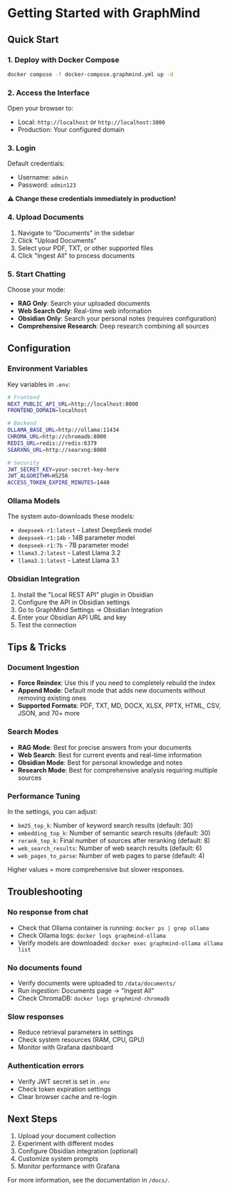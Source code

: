 # Getting Started with GraphMind

## Quick Start

### 1. Deploy with Docker Compose

```bash
docker compose -f docker-compose.graphmind.yml up -d
```

### 2. Access the Interface

Open your browser to:
- Local: `http://localhost` or `http://localhost:3000`
- Production: Your configured domain

### 3. Login

Default credentials:
- Username: `admin`
- Password: `admin123`

**⚠️ Change these credentials immediately in production!**

### 4. Upload Documents

1. Navigate to "Documents" in the sidebar
2. Click "Upload Documents"
3. Select your PDF, TXT, or other supported files
4. Click "Ingest All" to process documents

### 5. Start Chatting

Choose your mode:
- **RAG Only**: Search your uploaded documents
- **Web Search Only**: Real-time web information
- **Obsidian Only**: Search your personal notes (requires configuration)
- **Comprehensive Research**: Deep research combining all sources

## Configuration

### Environment Variables

Key variables in `.env`:

```bash
# Frontend
NEXT_PUBLIC_API_URL=http://localhost:8000
FRONTEND_DOMAIN=localhost

# Backend
OLLAMA_BASE_URL=http://ollama:11434
CHROMA_URL=http://chromadb:8000
REDIS_URL=redis://redis:6379
SEARXNG_URL=http://searxng:8080

# Security
JWT_SECRET_KEY=your-secret-key-here
JWT_ALGORITHM=HS256
ACCESS_TOKEN_EXPIRE_MINUTES=1440
```

### Ollama Models

The system auto-downloads these models:
- `deepseek-r1:latest` - Latest DeepSeek model
- `deepseek-r1:14b` - 14B parameter model
- `deepseek-r1:7b` - 7B parameter model
- `llama3.2:latest` - Latest Llama 3.2
- `llama3.1:latest` - Latest Llama 3.1

### Obsidian Integration

1. Install the "Local REST API" plugin in Obsidian
2. Configure the API in Obsidian settings
3. Go to GraphMind Settings → Obsidian Integration
4. Enter your Obsidian API URL and key
5. Test the connection

## Tips & Tricks

### Document Ingestion

- **Force Reindex**: Use this if you need to completely rebuild the index
- **Append Mode**: Default mode that adds new documents without removing existing ones
- **Supported Formats**: PDF, TXT, MD, DOCX, XLSX, PPTX, HTML, CSV, JSON, and 70+ more

### Search Modes

- **RAG Mode**: Best for precise answers from your documents
- **Web Search**: Best for current events and real-time information
- **Obsidian Mode**: Best for personal knowledge and notes
- **Research Mode**: Best for comprehensive analysis requiring multiple sources

### Performance Tuning

In the settings, you can adjust:
- `bm25_top_k`: Number of keyword search results (default: 30)
- `embedding_top_k`: Number of semantic search results (default: 30)
- `rerank_top_k`: Final number of sources after reranking (default: 8)
- `web_search_results`: Number of web search results (default: 6)
- `web_pages_to_parse`: Number of web pages to parse (default: 4)

Higher values = more comprehensive but slower responses.

## Troubleshooting

### No response from chat
- Check that Ollama container is running: `docker ps | grep ollama`
- Check Ollama logs: `docker logs graphmind-ollama`
- Verify models are downloaded: `docker exec graphmind-ollama ollama list`

### No documents found
- Verify documents were uploaded to `/data/documents/`
- Run ingestion: Documents page → "Ingest All"
- Check ChromaDB: `docker logs graphmind-chromadb`

### Slow responses
- Reduce retrieval parameters in settings
- Check system resources (RAM, CPU, GPU)
- Monitor with Grafana dashboard

### Authentication errors
- Verify JWT secret is set in `.env`
- Check token expiration settings
- Clear browser cache and re-login

## Next Steps

1. Upload your document collection
2. Experiment with different modes
3. Configure Obsidian integration (optional)
4. Customize system prompts
5. Monitor performance with Grafana

For more information, see the documentation in `/docs/`.

